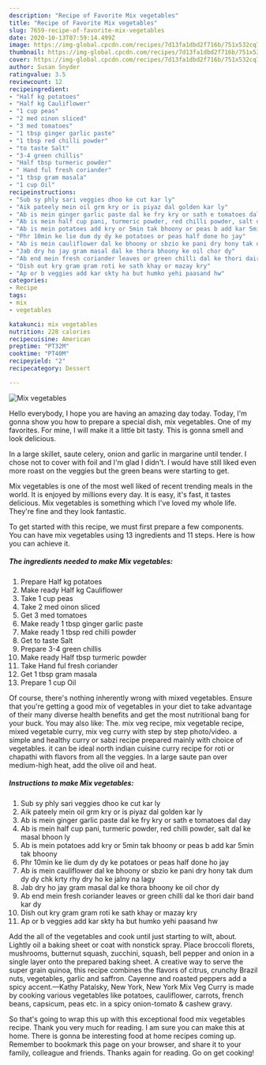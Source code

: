 ```yaml
---
description: "Recipe of Favorite Mix vegetables"
title: "Recipe of Favorite Mix vegetables"
slug: 7659-recipe-of-favorite-mix-vegetables
date: 2020-10-13T07:59:14.499Z
image: https://img-global.cpcdn.com/recipes/7d13fa1dbd2f716b/751x532cq70/mix-vegetables-recipe-main-photo.jpg
thumbnail: https://img-global.cpcdn.com/recipes/7d13fa1dbd2f716b/751x532cq70/mix-vegetables-recipe-main-photo.jpg
cover: https://img-global.cpcdn.com/recipes/7d13fa1dbd2f716b/751x532cq70/mix-vegetables-recipe-main-photo.jpg
author: Susan Snyder
ratingvalue: 3.5
reviewcount: 12
recipeingredient:
- "Half kg potatoes"
- "Half kg Cauliflower"
- "1 cup peas"
- "2 med oinon sliced"
- "3 med tomatoes"
- "1 tbsp ginger garlic paste"
- "1 tbsp red chilli powder"
- "to taste Salt"
- "3-4 green chillis"
- "Half tbsp turmeric powder"
- " Hand ful fresh coriander"
- "1 tbsp gram masala"
- "1 cup Oil"
recipeinstructions:
- "Sub sy phly sari veggies dhoo ke cut kar ly"
- "Aik pateely mein oil grm kry or is piyaz dal golden kar ly"
- "Ab is mein ginger garlic paste dal ke fry kry or sath e tomatoes dal day"
- "Ab is mein half cup pani, turmeric powder, red chilli powder, salt dal ke masal bhoon ly"
- "Ab is mein potatoes add kry or 5min tak bhoony or peas b add kar 5min tak bhoony"
- "Phr 10min ke lie dum dy dy ke potatoes or peas half done ho jay"
- "Ab is mein cauliflower dal ke bhoony or sbzio ke pani dry hony tak dum dy dy chk krty rhy dry ho ke jalny na lagy"
- "Jab dry ho jay gram masal dal ke thora bhoony ke oil chor dy"
- "Ab end mein fresh coriander leaves or green chilli dal ke thori dair band kar dy"
- "Dish out kry gram gram roti ke sath khay or mazay kry"
- "Ap or b veggies add kar skty ha but humko yehi paasand hw"
categories:
- Recipe
tags:
- mix
- vegetables

katakunci: mix vegetables 
nutrition: 228 calories
recipecuisine: American
preptime: "PT32M"
cooktime: "PT40M"
recipeyield: "2"
recipecategory: Dessert

---
```



![Mix vegetables](https://img-global.cpcdn.com/recipes/7d13fa1dbd2f716b/751x532cq70/mix-vegetables-recipe-main-photo.jpg)

Hello everybody, I hope you are having an amazing day today. Today, I'm gonna show you how to prepare a special dish, mix vegetables. One of my favorites. For mine, I will make it a little bit tasty. This is gonna smell and look delicious.

In a large skillet, saute celery, onion and garlic in margarine until tender. I chose not to cover with foil and I&#39;m glad I didn&#39;t. I would have still liked even more roast on the veggies but the green beans were starting to get.

Mix vegetables is one of the most well liked of recent trending meals in the world. It is enjoyed by millions every day. It is easy, it's fast, it tastes delicious. Mix vegetables is something which I've loved my whole life. They're fine and they look fantastic.


To get started with this recipe, we must first prepare a few components. You can have mix vegetables using 13 ingredients and 11 steps. Here is how you can achieve it.

<!--inarticleads1-->

##### The ingredients needed to make Mix vegetables:

1. Prepare Half kg potatoes
1. Make ready Half kg Cauliflower
1. Take 1 cup peas
1. Take 2 med oinon sliced
1. Get 3 med tomatoes
1. Make ready 1 tbsp ginger garlic paste
1. Make ready 1 tbsp red chilli powder
1. Get to taste Salt
1. Prepare 3-4 green chillis
1. Make ready Half tbsp turmeric powder
1. Take  Hand ful fresh coriander
1. Get 1 tbsp gram masala
1. Prepare 1 cup Oil


Of course, there&#39;s nothing inherently wrong with mixed vegetables. Ensure that you&#39;re getting a good mix of vegetables in your diet to take advantage of their many diverse health benefits and get the most nutritional bang for your buck. You may also like: The. mix veg recipe, mix vegetable recipe, mixed vegetable curry, mix veg curry with step by step photo/video. a simple and healthy curry or sabzi recipe prepared mainly with choice of vegetables. it can be ideal north indian cuisine curry recipe for roti or chapathi with flavors from all the veggies. In a large saute pan over medium-high heat, add the olive oil and heat. 

<!--inarticleads2-->

##### Instructions to make Mix vegetables:

1. Sub sy phly sari veggies dhoo ke cut kar ly
1. Aik pateely mein oil grm kry or is piyaz dal golden kar ly
1. Ab is mein ginger garlic paste dal ke fry kry or sath e tomatoes dal day
1. Ab is mein half cup pani, turmeric powder, red chilli powder, salt dal ke masal bhoon ly
1. Ab is mein potatoes add kry or 5min tak bhoony or peas b add kar 5min tak bhoony
1. Phr 10min ke lie dum dy dy ke potatoes or peas half done ho jay
1. Ab is mein cauliflower dal ke bhoony or sbzio ke pani dry hony tak dum dy dy chk krty rhy dry ho ke jalny na lagy
1. Jab dry ho jay gram masal dal ke thora bhoony ke oil chor dy
1. Ab end mein fresh coriander leaves or green chilli dal ke thori dair band kar dy
1. Dish out kry gram gram roti ke sath khay or mazay kry
1. Ap or b veggies add kar skty ha but humko yehi paasand hw


Add the all of the vegetables and cook until just starting to wilt, about. Lightly oil a baking sheet or coat with nonstick spray. Place broccoli florets, mushrooms, butternut squash, zucchini, squash, bell pepper and onion in a single layer onto the prepared baking sheet. A creative way to serve the super grain quinoa, this recipe combines the flavors of citrus, crunchy Brazil nuts, vegetables, garlic and saffron. Cayenne and roasted peppers add a spicy accent.—Kathy Patalsky, New York, New York Mix Veg Curry is made by cooking various vegetables like potatoes, cauliflower, carrots, french beans, capsicum, peas etc. in a spicy onion-tomato &amp; cashew gravy. 

So that's going to wrap this up with this exceptional food mix vegetables recipe. Thank you very much for reading. I am sure you can make this at home. There is gonna be interesting food at home recipes coming up. Remember to bookmark this page on your browser, and share it to your family, colleague and friends. Thanks again for reading. Go on get cooking!
